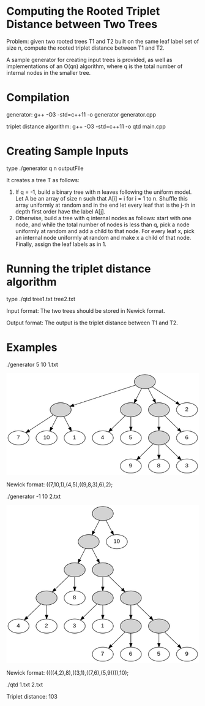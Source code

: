 # Computing the Rooted Triplet Distance between Two Trees

Problem: given two rooted trees T1 and T2 built on the same leaf label set of size n, compute the rooted triplet distance between T1 and T2.

A sample generator for creating input trees is provided, as well as implementations of an O(qn) algorithm, where q is the total number of internal nodes in the smaller tree.

# Compilation

generator: g++ -O3 -std=c++11 -o generator generator.cpp

triplet distance algorithm: g++ -O3 -std=c++11 -o qtd main.cpp

# Creating Sample Inputs

type ./generator q n outputFile

It creates a tree T as follows:

1. If q = -1, build a binary tree with n leaves following the uniform model. Let A be an array of size n such that A[i] = i for i = 1 to n. Shuffle this array uniformly at random and in the end let every leaf that is the j-th in depth first order have the label A[j].
2. Otherwise, build a tree with q internal nodes as follows: start with one node, and while the total number of nodes is less than q, pick a node uniformly at random and add a child to that node. For every leaf x, pick an internal node uniformly at random and make x a child of that node. Finally, assign the leaf labels as in 1.

# Running the triplet distance algorithm

type ./qtd tree1.txt tree2.txt

Input format: The two trees should be stored in Newick format.

Output format: The output is the triplet distance between T1 and T2.

# Examples

./generator 5 10 1.txt

![Screenshot](images/T1.png)

Newick format: ((7,10,1),(4,5),((9,8,3),6),2);

./generator -1 10 2.txt

![Screenshot](images/T2.png)

Newick format: ((((4,2),8),((3,1),((7,6),(5,9)))),10);

./qtd 1.txt 2.txt

Triplet distance: 103
